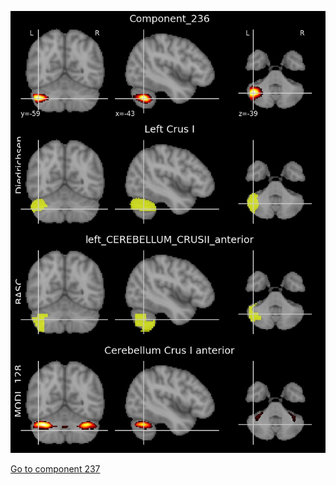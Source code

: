 


![236](preliminary/236.jpg "Component 236")

[Go to component 237](https://parietal-inria.github.io/MODL_atlas/1024/237 "Component 237")